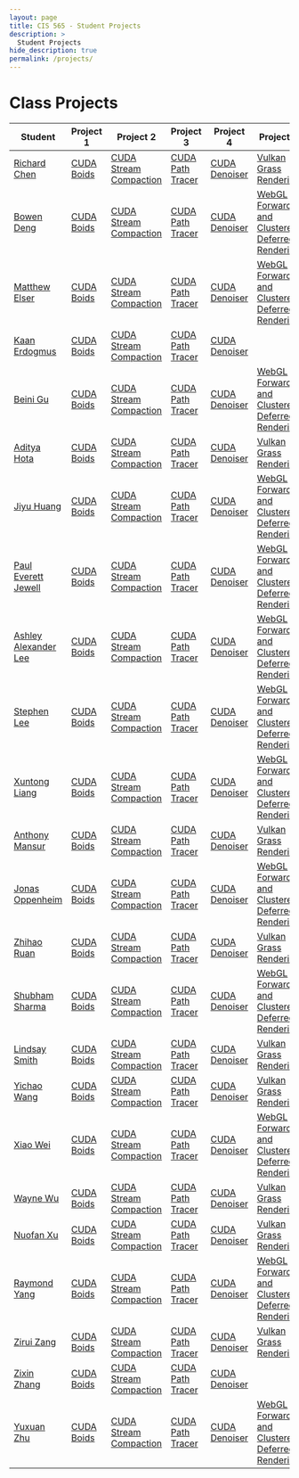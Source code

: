 ```yaml
---
layout: page
title: CIS 565 - Student Projects
description: >
  Student Projects
hide_description: true
permalink: /projects/
---
```


# Class Projects

| Student | Project 1 | Project 2 | Project 3 | Project 4 | Project 5 |
| --------------------------------------------------- | ----------------------------------------------------------------------- | --------------------------------------------------------------------------------------- | -------------------------------------------------------------------------------- | -------------------------------------------------------------------------- | ---------------------------------------------------------------------------------------------------------------------------------------- |
| [Richard Chen](https://github.com/LaurelinTheGold)  | [CUDA Boids](https://github.com/LaurelinTheGold/Project1-CUDA-Flocking) | [CUDA Stream Compaction](https://github.com/LaurelinTheGold/Project2-Stream-Compaction) | [CUDA Path Tracer](https://github.com/LaurelinTheGold/Project3-CUDA-Path-Tracer) | [CUDA Denoiser](https://github.com/LaurelinTheGold/Project4-CUDA-Denoiser) | [Vulkan Grass Rendering](https://github.com/LaurelinTheGold/Project5-Vulkan-Grass-Rendering)                                             |
| [Bowen Deng](https://github.com/7DBW13)             | [CUDA Boids](https://github.com/7DBW13/Project1-CUDA-Flocking)          | [CUDA Stream Compaction](https://github.com/7DBW13/Project2-Stream-Compaction)          | [CUDA Path Tracer](https://github.com/7DBW13/Project3-CUDA-Path-Tracer)          | [CUDA Denoiser](https://github.com/7DBW13/Project4-CUDA-Denoiser)          | [WebGL Forward+ and Clustered Deferred Rendering](https://github.com/7DBW13/Project5-WebGL-Forward-Plus-and-Clustered-Deferred)          |
| [Matthew Elser](https://github.com/mattelser)       | [CUDA Boids](https://github.com/mattelser/Project1-CUDA-Flocking)       | [CUDA Stream Compaction](https://github.com/mattelser/Project2-Stream-Compaction)       | [CUDA Path Tracer](https://github.com/mattelser/Project3-CUDA-Path-Tracer)       | [CUDA Denoiser](https://github.com/mattelser/Project4-CUDA-Denoiser)       | [WebGL Forward+ and Clustered Deferred Rendering](https://github.com/mattelser/Project5-WebGL-Forward-Plus-and-Clustered-Deferred)       |
| [Kaan Erdogmus](https://github.com/)                | [CUDA Boids](https://github.com/Project1-CUDA-Flocking)                 | [CUDA Stream Compaction](https://github.com/Project2-Stream-Compaction)                 | [CUDA Path Tracer](https://github.com/Project3-CUDA-Path-Tracer)                 | [CUDA Denoiser](https://github.com/Project4-CUDA-Denoiser)                 |                                                                                                                                          |
| [Beini Gu](https://github.com/Scoutydren)           | [CUDA Boids](https://github.com/Scoutydren/Project1-CUDA-Flocking)      | [CUDA Stream Compaction](https://github.com/Scoutydren/Project2-Stream-Compaction)      | [CUDA Path Tracer](https://github.com/Scoutydren/Project3-CUDA-Path-Tracer)      | [CUDA Denoiser](https://github.com/Scoutydren/Project4-CUDA-Denoiser)      | [WebGL Forward+ and Clustered Deferred Rendering](https://github.com/Scoutydren/Project5-WebGL-Forward-Plus-and-Clustered-Deferred)      |
| [Aditya Hota](https://github.com/adityahota)        | [CUDA Boids](https://github.com/adityahota/Project1-CUDA-Flocking)      | [CUDA Stream Compaction](https://github.com/adityahota/Project2-Stream-Compaction)      | [CUDA Path Tracer](https://github.com/adityahota/Project3-CUDA-Path-Tracer)      | [CUDA Denoiser](https://github.com/adityahota/Project4-CUDA-Denoiser)      | [Vulkan Grass Rendering](https://github.com/adityahota/Project5-Vulkan-Grass-Rendering)                                                  |
| [Jiyu Huang](https://github.com/JiyuHuang)          | [CUDA Boids](https://github.com/JiyuHuang/Project1-CUDA-Flocking)       | [CUDA Stream Compaction](https://github.com/JiyuHuang/Project2-Stream-Compaction)       | [CUDA Path Tracer](https://github.com/JiyuHuang/Project3-CUDA-Path-Tracer)       | [CUDA Denoiser](https://github.com/JiyuHuang/Project4-CUDA-Denoiser)       | [WebGL Forward+ and Clustered Deferred Rendering](https://github.com/JiyuHuang/Project5-WebGL-Forward-Plus-and-Clustered-Deferred)       |
| [Paul Everett Jewell](https://github.com/sona1111)  | [CUDA Boids](https://github.com/sona1111/Project1-CUDA-Flocking)        | [CUDA Stream Compaction](https://github.com/sona1111/Project2-Stream-Compaction)        | [CUDA Path Tracer](https://github.com/sona1111/Project3-CUDA-Path-Tracer)        | [CUDA Denoiser](https://github.com/sona1111/Project4-CUDA-Denoiser)        | [WebGL Forward+ and Clustered Deferred Rendering](https://github.com/sona1111/Project5-WebGL-Forward-Plus-and-Clustered-Deferred)        |
| [Ashley Alexander Lee](https://github.com/asalexan) | [CUDA Boids](https://github.com/asalexan/Project1-CUDA-Flocking)        | [CUDA Stream Compaction](https://github.com/asalexan/Project2-Stream-Compaction)        | [CUDA Path Tracer](https://github.com/asalexan/Project3-CUDA-Path-Tracer)        | [CUDA Denoiser](https://github.com/asalexan/Project4-CUDA-Denoiser)        | [WebGL Forward+ and Clustered Deferred Rendering](https://github.com/asalexan/Project5-WebGL-Forward-Plus-and-Clustered-Deferred)        |
| [Stephen Lee](https://github.com/StephenLee129)     | [CUDA Boids](https://github.com/StephenLee129/Project1-CUDA-Flocking)   | [CUDA Stream Compaction](https://github.com/StephenLee129/Project2-Stream-Compaction)   | [CUDA Path Tracer](https://github.com/StephenLee129/Project3-CUDA-Path-Tracer)   | [CUDA Denoiser](https://github.com/StephenLee129/Project4-CUDA-Denoiser)   | [WebGL Forward+ and Clustered Deferred Rendering](https://github.com/StephenLee129/Project5-WebGL-Forward-Plus-and-Clustered-Deferred)   |
| [Xuntong Liang](https://github.com/PacosLelouch)    | [CUDA Boids](https://github.com/PacosLelouch/Project1-CUDA-Flocking)    | [CUDA Stream Compaction](https://github.com/PacosLelouch/Project2-Stream-Compaction)    | [CUDA Path Tracer](https://github.com/PacosLelouch/Project3-CUDA-Path-Tracer)    | [CUDA Denoiser](https://github.com/PacosLelouch/Project4-CUDA-Denoiser)    | [WebGL Forward+ and Clustered Deferred Rendering](https://github.com/PacosLelouch/Project5-WebGL-Forward-Plus-and-Clustered-Deferred)    |
| [Anthony Mansur](https://github.com/anthonymansur)  | [CUDA Boids](https://github.com/anthonymansur/Project1-CUDA-Flocking)   | [CUDA Stream Compaction](https://github.com/anthonymansur/Project2-Stream-Compaction)   | [CUDA Path Tracer](https://github.com/anthonymansur/Project3-CUDA-Path-Tracer)   | [CUDA Denoiser](https://github.com/anthonymansur/Project4-CUDA-Denoiser)   | [Vulkan Grass Rendering](https://github.com/anthonymansur/Project5-Vulkan-Grass-Rendering)                                               |
| [Jonas Oppenheim](https://github.com/oppenheimj)    | [CUDA Boids](https://github.com/oppenheimj/Project1-CUDA-Flocking)      | [CUDA Stream Compaction](https://github.com/oppenheimj/Project2-Stream-Compaction)      | [CUDA Path Tracer](https://github.com/oppenheimj/Project3-CUDA-Path-Tracer)      | [CUDA Denoiser](https://github.com/oppenheimj/Project4-CUDA-Denoiser)      | [WebGL Forward+ and Clustered Deferred Rendering](https://github.com/oppenheimj/Project5-WebGL-Forward-Plus-and-Clustered-Deferred)      |
| [Zhihao Ruan](https://github.com/shineyruan)        | [CUDA Boids](https://github.com/shineyruan/Project1-CUDA-Flocking)      | [CUDA Stream Compaction](https://github.com/shineyruan/Project2-Stream-Compaction)      | [CUDA Path Tracer](https://github.com/shineyruan/Project3-CUDA-Path-Tracer)      | [CUDA Denoiser](https://github.com/shineyruan/Project4-CUDA-Denoiser)      | [Vulkan Grass Rendering](https://github.com/shineyruan/Project5-Vulkan-Grass-Rendering)                                                  |
| [Shubham Sharma](https://github.com/codeplay9800)   | [CUDA Boids](https://github.com/codeplay9800/Project1-CUDA-Flocking)    | [CUDA Stream Compaction](https://github.com/codeplay9800/Project2-Stream-Compaction)    | [CUDA Path Tracer](https://github.com/codeplay9800/Project3-CUDA-Path-Tracer)    | [CUDA Denoiser](https://github.com/codeplay9800/Project4-CUDA-Denoiser)    | [WebGL Forward+ and Clustered Deferred Rendering](https://github.com/codeplay9800/Project5-WebGL-Forward-Plus-and-Clustered-Deferred)    |
| [Lindsay Smith](https://github.com/lsmith24)        | [CUDA Boids](https://github.com/lsmith24/Project1-CUDA-Flocking)        | [CUDA Stream Compaction](https://github.com/lsmith24/Project2-Stream-Compaction)        | [CUDA Path Tracer](https://github.com/lsmith24/Project3-CUDA-Path-Tracer)        | [CUDA Denoiser](https://github.com/lsmith24/Project4-CUDA-Denoiser)        | [Vulkan Grass Rendering](https://github.com/lsmith24/Project5-Vulkan-Grass-Rendering)                                                    |
| [Yichao Wang](https://github.com/YichaoW)           | [CUDA Boids](https://github.com/YichaoW/Project1-CUDA-Flocking)         | [CUDA Stream Compaction](https://github.com/YichaoW/Project2-Stream-Compaction)         | [CUDA Path Tracer](https://github.com/YichaoW/Project3-CUDA-Path-Tracer)         | [CUDA Denoiser](https://github.com/YichaoW/Project4-CUDA-Denoiser)         | [Vulkan Grass Rendering](https://github.com/YichaoW/Project5-Vulkan-Grass-Rendering)                                                     |
| [Xiao Wei](https://github.com/WillTheFabulous)      | [CUDA Boids](https://github.com/WillTheFabulous/Project1-CUDA-Flocking) | [CUDA Stream Compaction](https://github.com/WillTheFabulous/Project2-Stream-Compaction) | [CUDA Path Tracer](https://github.com/WillTheFabulous/Project3-CUDA-Path-Tracer) | [CUDA Denoiser](https://github.com/WillTheFabulous/Project4-CUDA-Denoiser) | [WebGL Forward+ and Clustered Deferred Rendering](https://github.com/WillTheFabulous/Project5-WebGL-Forward-Plus-and-Clustered-Deferred) |
| [Wayne Wu](https://github.com/wayne-wu)             | [CUDA Boids](https://github.com/wayne-wu/Project1-CUDA-Flocking)        | [CUDA Stream Compaction](https://github.com/wayne-wu/Project2-Stream-Compaction)        | [CUDA Path Tracer](https://github.com/wayne-wu/Project3-CUDA-Path-Tracer)        | [CUDA Denoiser](https://github.com/wayne-wu/Project4-CUDA-Denoiser)        | [Vulkan Grass Rendering](https://github.com/wayne-wu/Project5-Vulkan-Grass-Rendering)                                                    |
| [Nuofan Xu](https://github.com/NuofanXu)            | [CUDA Boids](https://github.com/NuofanXu/Project1-CUDA-Flocking)        | [CUDA Stream Compaction](https://github.com/NuofanXu/Project2-Stream-Compaction)        | [CUDA Path Tracer](https://github.com/NuofanXu/Project3-CUDA-Path-Tracer)        | [CUDA Denoiser](https://github.com/NuofanXu/Project4-CUDA-Denoiser)        | [Vulkan Grass Rendering](https://github.com/NuofanXu/Project5-Vulkan-Grass-Rendering)                                                    |
| [Raymond Yang](https://github.com/UserRYang)        | [CUDA Boids](https://github.com/UserRYang/Project1-CUDA-Flocking)       | [CUDA Stream Compaction](https://github.com/UserRYang/Project2-Stream-Compaction)       | [CUDA Path Tracer](https://github.com/UserRYang/Project3-CUDA-Path-Tracer)       | [CUDA Denoiser](https://github.com/UserRYang/Project4-CUDA-Denoiser)       | [WebGL Forward+ and Clustered Deferred Rendering](https://github.com/UserRYang/Project5-WebGL-Forward-Plus-and-Clustered-Deferred)       |
| [Zirui Zang](https://github.com/zzangupenn)         | [CUDA Boids](https://github.com/zzangupenn/Project1-CUDA-Flocking)      | [CUDA Stream Compaction](https://github.com/zzangupenn/Project2-Stream-Compaction)      | [CUDA Path Tracer](https://github.com/zzangupenn/Project3-CUDA-Path-Tracer)      | [CUDA Denoiser](https://github.com/zzangupenn/Project4-CUDA-Denoiser)      | [Vulkan Grass Rendering](https://github.com/zzangupenn/Project5-Vulkan-Grass-Rendering)                                                  |
| [Zixin Zhang](https://github.com/zixin96)           | [CUDA Boids](https://github.com/zixin96/Project1-CUDA-Flocking)         | [CUDA Stream Compaction](https://github.com/zixin96/Project2-Stream-Compaction)         | [CUDA Path Tracer](https://github.com/zixin96/Project3-CUDA-Path-Tracer)         | [CUDA Denoiser](https://github.com/zixin96/Project4-CUDA-Denoiser)         |                                                                                                                                          |
| [Yuxuan Zhu](https://github.com/Andrewzhuyx)        | [CUDA Boids](https://github.com/Andrewzhuyx/Project1-CUDA-Flocking)     | [CUDA Stream Compaction](https://github.com/Andrewzhuyx/Project2-Stream-Compaction)     | [CUDA Path Tracer](https://github.com/Andrewzhuyx/Project3-CUDA-Path-Tracer)     | [CUDA Denoiser](https://github.com/Andrewzhuyx/Project4-CUDA-Denoiser)     | [WebGL Forward+ and Clustered Deferred Rendering](https://github.com/Andrewzhuyx/Project5-WebGL-Forward-Plus-and-Clustered-Deferred)     |